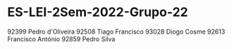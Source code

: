 # ES-LEI-2Sem-2022-Grupo-22
92399 Pedro d'Oliveira
92508 Tiago Francisco
93028 Diogo Cosme
92613 Francisco António
92859 Pedro Silva
